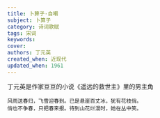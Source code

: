 ```yaml
---
title: 卜算子·自嘲
subject: 卜算子
category: 诗词歌赋
tags: 宋词
keywords: 
cover: 
authors: 丁元英
created_when: 近现代
updated_when: 1961
---
```


丁元英是作家豆豆的小说《遥远的救世主》里的男主角

```
风雨送春归，飞雪迎春到。已是悬崖百丈冰，犹有花枝俏。
俏也不争春，只把春来报。待到山花烂漫时，她在丛中笑。
```
